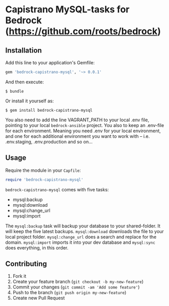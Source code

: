 # Capistrano MySQL-tasks for Bedrock (https://github.com/roots/bedrock)

## Installation

Add this line to your application's Gemfile:

```ruby
gem 'bedrock-capistrano-mysql', '~> 0.0.1'
```

And then execute:

    $ bundle

Or install it yourself as:

    $ gem install bedrock-capistrano-mysql

You also need to add the line VAGRANT_PATH to your local .env file, pointing to your local `bedrock-ansible` project. You also to keep an .env-file for each environment. Meaning you need .env for your local environment, and one for each additional environment you want to work with – i.e. .env.staging, .env.production and so on...

## Usage

Require the module in your `Capfile`:

```ruby
require 'bedrock-capistrano-mysql'
```

`bedrock-capistrano-mysql` comes with five tasks:

* mysql:backup
* mysql:download
* mysql:change_url
* mysql:import

The `mysql:backup` task will backup your database to your shared-folder. It will keep the five latest backups. `mysql:download` downloads the file to your local project folder. `mysql:change_url` does a search and replace for the domain. `mysql:import` imports it into your dev database and `mysql:sync` does everything, in this order.

## Contributing

1. Fork it
2. Create your feature branch (`git checkout -b my-new-feature`)
3. Commit your changes (`git commit -am 'Add some feature'`)
4. Push to the branch (`git push origin my-new-feature`)
5. Create new Pull Request
